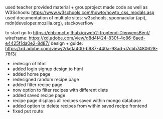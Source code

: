 used teacher provided material + groupproject made code
as well as W3Schools: https://www.w3schools.com/howto/howto_css_modals.asp
used documentation of multiple sites: w3schools, spoonacular (api), mdn(developer.mozilla.org), stackoverflow

to start go to https://ehb-mct.github.io/web2-frontend-DiepvensBent/
wireframe: https://xd.adobe.com/view/d8d4f424-830f-4c86-8aed-e4425f1da0e2-8d87/
design + guide: https://xd.adobe.com/view/2da0a400-b987-440a-98ad-d7cbb7480628-78f3/ 


- redesign of html
- added login signup design to html
- added home page
- redesigned random recipe page
- added filter recipe page
- now option to filter recipes with different diets
- added saved recipe page
- recipe page displays all recipes saved within mongo database
- added option to delete recipes from within saved recipe frontend
- fixed put route
